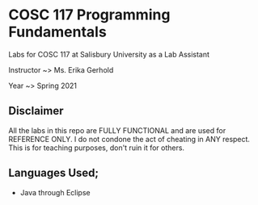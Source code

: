 # COSC 117 Programming Fundamentals

Labs for COSC 117 at Salisbury University as a Lab Assistant

Instructor ~> Ms. Erika Gerhold

Year ~> Spring 2021

## Disclaimer

All the labs in this repo are FULLY FUNCTIONAL and are used for REFERENCE ONLY.  I do not condone the act of cheating in ANY respect.  This is for teaching purposes, don't ruin it for others.

## Languages Used;
- Java through Eclipse
